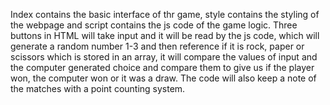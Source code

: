 Index contains the basic interface of thr game, style contains the styling of the webpage and script contains the js code of the game logic. Three buttons in HTML will take input and 
it will be read by the js code, which will generate a random number 1-3 and then reference if it is rock, paper or scissors which is stored in an array, it will compare the values of input and the computer generated choice and compare them to give us if the player won, the computer won or it was a draw. The code will also keep a note of the matches with a point counting system.
